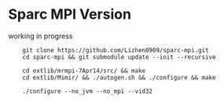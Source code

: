 # Sparc MPI Version

working in progress

```
	git clone https://github.com/Lizhen0909/sparc-mpi.git
	cd sparc-mpi && git submodule update --init --recursive
```

```
	cd extlib/mrmpi-7Apr14/src/ && make
	cd extlib/Mimir/ && ./autogen.sh && ./configure && make
```

```
	./configure --no_jvm --no_mpi --vid32
```